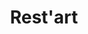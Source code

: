 ---
title: Rest'art
description: >-
    Une lettre intrigante du Maître Valentin, célèbre restaurateur d'art, vous invite à une quête artistique unique après avoir égaré ses outils. Votre mission est claire : résoudre les énigmes des œuvres exposées pour retrouver ces outils perdus et plonger dans l'univers captivant de l'art, laissant votre empreinte dans l'héritage du Maître Valentin.
image: restart.png
video: restart.mp4

link: https://restart-musba.netlify.app/index.html
mention: >-
    Vous devez vous trouver au musée pour vivre pleinement l'expérience. L'expérience a été conçue pour une navigation sur mobile (et non sur ordinateur).
locked: false
---